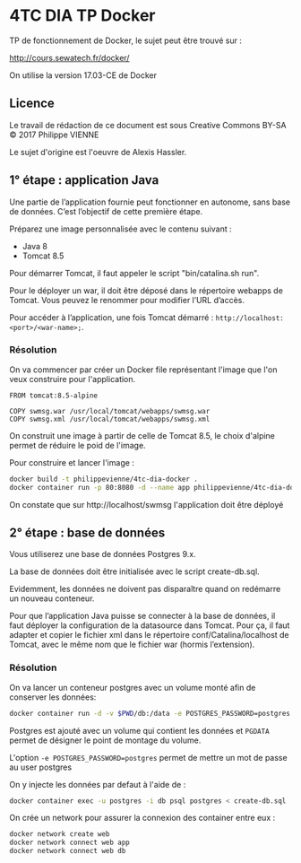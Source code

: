 # 4TC DIA TP Docker
TP de fonctionnement de Docker, le sujet peut être trouvé sur :

http://cours.sewatech.fr/docker/

On utilise la version 17.03-CE de Docker

## Licence
Le travail de rédaction de ce document est sous Creative Commons BY-SA
&copy; 2017 Philippe VIENNE

Le sujet d'origine est l'oeuvre de Alexis Hassler.

## 1° étape : application Java

Une partie de l’application fournie peut fonctionner en autonome, sans base de données. C’est l’objectif de cette première étape.

Préparez une image personnalisée avec le contenu suivant :

- Java 8
- Tomcat 8.5

Pour démarrer Tomcat, il faut appeler le script "bin/catalina.sh run".

Pour le déployer un war, il doit être déposé dans le répertoire webapps de Tomcat. Vous peuvez le renommer pour modifier l’URL d’accès.

Pour accéder à l’application, une fois Tomcat démarré : ``http://localhost:<port>/<war-name>;``.

### Résolution
On va commencer par créer un Docker file représentant l'image que l'on veux construire pour l'application.

```docker
FROM tomcat:8.5-alpine

COPY swmsg.war /usr/local/tomcat/webapps/swmsg.war
COPY swmsg.xml /usr/local/tomcat/webapps/swmsg.xml
```

On construit une image à partir de celle de Tomcat 8.5, le choix d'alpine permet
de réduire le poid de l'image.

Pour construire et lancer l'image :

```sh
docker build -t philippevienne/4tc-dia-docker .
docker container run -p 80:8080 -d --name app philippevienne/4tc-dia-docker
```

On constate que sur http://localhost/swmsg l'application doit être déployé

## 2° étape : base de données

Vous utiliserez une base de données Postgres 9.x.

La base de données doit être initialisée avec le script create-db.sql.

Evidemment, les données ne doivent pas disparaître quand on redémarre un nouveau conteneur.

Pour que l’application Java puisse se connecter à la base de données, il faut déployer la configuration de la datasource dans Tomcat. Pour ça, il faut adapter et copier le fichier xml dans le répertoire conf/Catalina/localhost de Tomcat, avec le même nom que le fichier war (hormis l’extension).

### Résolution

On va lancer un conteneur postgres avec un volume monté afin de conserver les
données:

```sh
docker container run -d -v $PWD/db:/data -e POSTGRES_PASSWORD=postgres -e PGDATA=/data --name db postgres
```

Postgres est ajouté avec un volume qui contient les données et ``PGDATA``
permet de désigner le point de montage du volume.

L'option ``-e POSTGRES_PASSWORD=postgres`` permet de mettre un mot de passe au
user postgres

On y injecte les données par defaut à l'aide de :

```sh
docker container exec -u postgres -i db psql postgres < create-db.sql
```

On crée un network pour assurer la connexion des container entre eux :

```sh
docker network create web
docker network connect web app
docker network connect web db
```
